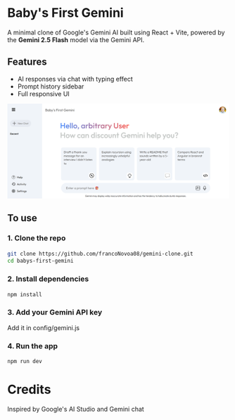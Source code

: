 # Baby's First Gemini

A minimal clone of Google's Gemini AI built using React + Vite, powered by the **Gemini 2.5 Flash** model via the Gemini API.

## Features
- AI responses via chat with typing effect
- Prompt history sidebar
- Full responsive UI

![Chat](public/Gemini%20Clone%20Screenshot.png)

## To use

### 1. Clone the repo

```bash
git clone https://github.com/francoNovoa08/gemini-clone.git
cd babys-first-gemini
```

### 2. Install dependencies
```bash
npm install
```

### 3. Add your Gemini API key
Add it in config/gemini.js

### 4. Run the app
```bash
npm run dev
```
# Credits
Inspired by Google's AI Studio and Gemini chat
